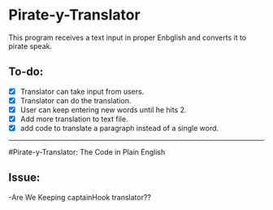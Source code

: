 # Pirate-y-Translator
This program receives a text input in proper Enbglish and converts it to pirate speak.

## To-do:
* [x] Translator can take input from users.
* [x] Translator can do the translation.
* [x] User can keep entering new words until he hits 2.
* [x] Add more translation to text file.
* [x] add code to translate a paragraph instead of a single word.

_______________________________________________________________________________________________
#Pirate-y-Translator: The Code in Plain English

## Issue:
-Are We Keeping captainHook translator??
